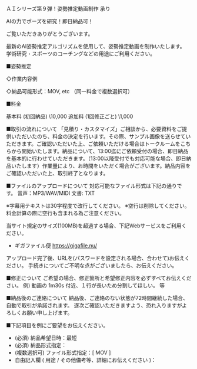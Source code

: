 ＡＩシリーズ第９弾！姿勢推定動画制作 承り

AIの力でポーズを研究！即日納品可！

ご覧いただきありがとうございます。

最新のAI姿勢推定アルゴリズムを使用して、姿勢推定動画を制作いたします。
学術研究・スポーツのコーチングなどの用途にご利用ください。


■姿勢推定


◇作業内容例


◇納品可能形式：MOV, etc （同一料金で複数選択可）


■料金

基本料  (初回納品) \10,000
追加料 (1回修正ごと) \1,000


■取引の流れについて
「見積り・カスタマイズ」ご相談から、必要資料をご提供いただいたのち、料金の決定を行います。その際、サンプル画像を送らせていただきます。ご確認いただいた上、ご依頼いただける場合はトークルームをこちらから開始いたします。納品について、13:00迄にご依頼受付の場合、即日納品を基本的に行わせていただきます。（13:00以降受付でも対応可能な場合、即日納品いたします）作業量により、お時間をいただく場合がございます。納品内容をご確認いただいた上、取引終了となります。


■ファイルのアップロードについて
対応可能なファイル形式は下記の通りです。
音声：MP3/WAV/MIDI
文書: TXT

※字幕用テキストは30字程度で改行してください。
※空行は削除してください。料金計算の際に空行も含まれる為ご注意ください。

当サイト規定のサイズ(100MB)を超過する場合、下記Webサービスをご利用ください。
- ギガファイル便
https://gigafile.nu/

アップロード完了後、URLを(パスワードを設定される場合、合わせて)お伝えください。
手続きについてご不明な点がございましたら、お伝えください。


■修正について
ご希望の場合、修正箇所と希望修正内容を必ずすべてお伝えください。
例) 動画の 1m30s 付近、１行が長いため分割してほしい。 等


■納品後のご連絡について
納品後、ご連絡のない状態が72時間継続した場合、自動で取引が承諾されます。
逐次ご確認いただきますよう、恐れ入りますがよろしくお願い申し上げます。


■下記項目を例にご要望をお伝えください。

- (必須) 納品希望日時：最短
- (必須) 納品形式指定：
- (複数選択可) ファイル形式指定：[ MOV ]
- 自由記入欄 ( 用途 / その他備考等、詳細にお伝えください )：
